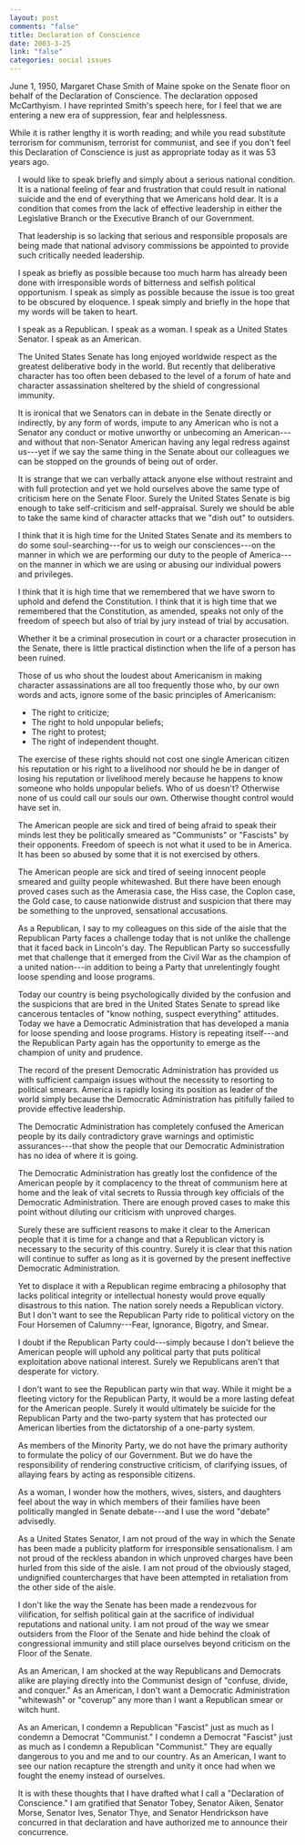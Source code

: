 ```yaml
--- 
layout: post
comments: "false"
title: Declaration of Conscience
date: 2003-3-25
link: "false"
categories: social issues
---
```

June 1, 1950, Margaret Chase Smith of Maine spoke on the Senate floor on behalf of the Declaration of Conscience. The declaration opposed McCarthyism. I have reprinted Smith's speech here, for I feel that we are entering a new era of suppression, fear and helplessness.

While it is rather lengthy it is worth reading; and while you read substitute terrorism for communism, terrorist for communist, and see if you don't feel this Declaration of Conscience is just as appropriate today as it was 53 years ago.

<div style="margin-left: 15px; margin-right: 15px text-align: justify;">

I would like to speak briefly and simply about a serious national condition. It is a national feeling of fear and frustration that could result in national suicide and the end of everything that we Americans hold dear. It is a condition that comes from the lack of  effective leadership in either the Legislative Branch or the Executive Branch of our Government.

That leadership is so lacking that serious and responsible proposals are being made that national advisory commissions be appointed to provide such critically needed leadership.

I speak as briefly as possible because too much harm has already been done with irresponsible words of bitterness and selfish political opportunism. I speak as simply as possible because the issue is too great to be obscured by eloquence. I speak simply and briefly in the hope that my words will be taken to heart.

I speak as a Republican. I speak as a woman. I speak as a United States Senator. I speak as an American.

The United States Senate has long enjoyed worldwide respect as the greatest       deliberative body in the world. But recently that deliberative character has too often been debased to the level of a forum of hate and character assassination sheltered by the shield of congressional immunity.

It is ironical that we Senators can in debate in the Senate directly or indirectly, by any form of words, impute to any American who is not a Senator any conduct or motive unworthy or unbecoming an American---and without that non-Senator American having any legal redress against us---yet if we say the same thing in the Senate about our colleagues we can be stopped on the grounds of being out of order.

It is strange that we can verbally attack anyone else without restraint and with full protection and yet we hold ourselves above the same type of criticism here on the Senate Floor. Surely the United States Senate is big enough to take self-criticism and self-appraisal. Surely we should be able to take the same kind of character attacks that we "dish out" to outsiders.

I think that it is high time for the United States Senate and its members to do some soul-searching---for us to weigh our consciences---on the manner in which we are performing our duty to the people of America---on the manner in which we are using or abusing our individual powers and privileges.

I think that it is high time that we remembered that we have sworn to uphold and defend the Constitution. I think that it is high time that we remembered that the Constitution, as amended, speaks not only of the freedom of speech but also of trial by jury instead of trial by accusation.

Whether it be a criminal prosecution in court or a character prosecution in the Senate, there is little practical distinction when the life of a person has been ruined.

Those of us who shout the loudest about Americanism in making character assassinations  are all too frequently those who, by our own words and acts, ignore some of the basic principles of Americanism:

<ul>

<li>The right to criticize;

<li>The right to hold unpopular beliefs;

<li>The right to protest;

<li>The right of independent thought.

</ul>

The exercise of these rights should not cost one single American citizen his reputation or his right to a livelihood nor should he be in danger of losing his reputation or livelihood merely because he happens to know someone who holds unpopular beliefs. Who of us doesn't? Otherwise none of us could call our souls our own. Otherwise thought control would have set in.

The American people are sick and tired of being afraid to speak their minds lest they be politically smeared as "Communists" or "Fascists" by their opponents. Freedom of speech is not what it used to be in America. It has been so abused       by some that it is not exercised by others.

The American people are sick and tired of seeing innocent people smeared and guilty people whitewashed. But there have been enough proved cases such as the Amerasia case, the Hiss case, the Coplon case, the Gold case, to cause nationwide distrust and suspicion that there may be something to the unproved, sensational accusations.

As a Republican, I say to my colleagues on this side of the aisle that the Republican Party faces a challenge today that is not unlike the challenge that it faced back in Lincoln's day. The Republican Party so successfully met that challenge that it emerged from the Civil War as the champion of a united nation---in addition to being a Party that unrelentingly fought loose spending and loose programs.

Today our country is being psychologically divided by the confusion and the suspicions that are bred in the United States Senate to spread like cancerous tentacles of "know nothing, suspect everything" attitudes. Today we have a Democratic Administration that has developed a mania for loose spending and loose programs. History is repeating itself---and the Republican Party again has the opportunity to emerge as the champion of unity and prudence.

The record of the present Democratic Administration has provided us with sufficient campaign issues without the necessity to resorting to political smears. America is rapidly losing its position as leader of the world simply because the Democratic Administration has pitifully failed to provide effective leadership.

The Democratic Administration has completely confused the American people by its daily contradictory grave warnings and optimistic assurances---that show the people that our Democratic Administration has no idea of where it is going.

The Democratic Administration has greatly lost the confidence of the American people by it complacency to the threat of communism here at home and the leak of vital secrets to Russia through key officials of the Democratic Administration. There are enough proved cases to make this point without diluting our criticism with unproved charges.

Surely these are sufficient reasons to make it clear to the American people that it is time for a change and that a Republican victory is necessary to the security of this country. Surely it is clear that this nation will continue to suffer as long as it is governed by the present ineffective Democratic Administration.

Yet to displace it with a Republican regime embracing a philosophy that lacks political integrity or intellectual honesty would prove equally disastrous to this nation. The nation sorely needs a Republican victory. But I don't want to see the Republican Party ride to political victory on the Four Horsemen of Calumny---Fear, Ignorance, Bigotry, and Smear.

I doubt if the Republican Party could---simply because I don't believe the American people will uphold any political party that puts political exploitation above national interest. Surely we Republicans aren't that desperate for victory.

I don't want to see the Republican party win that way. While it might be a fleeting victory for the Republican Party, it would be a more lasting defeat for the American people. Surely it would ultimately be suicide for the Republican Party and the two-party system that has protected our American liberties from the dictatorship of a one-party system.

As members of the Minority Party, we do not have the primary authority to formulate the policy of our Government. But we do have the responsibility of rendering constructive criticism, of clarifying issues, of allaying fears by acting as responsible citizens.

As a woman, I wonder how the mothers, wives, sisters, and daughters feel about the way in which members of their families have been politically mangled in Senate debate---and I use the word "debate" advisedly.

As a United States Senator, I am not proud of the way in which the Senate has been made a publicity platform for irresponsible sensationalism. I am not proud of the reckless abandon in which unproved charges have been hurled from this side of the aisle. I am not proud of the obviously staged, undignified countercharges that have been attempted in retaliation from the other side of the aisle.

I don't like the way the Senate has been made a rendezvous for vilification, for       selfish political gain at the sacrifice of individual reputations and national unity. I am not proud of the way we smear outsiders from the Floor of the Senate and hide behind the cloak of congressional immunity and still place ourselves beyond criticism on the Floor of the Senate.

As an American, I am shocked at the way Republicans and Democrats alike are playing directly into the Communist design of "confuse, divide, and conquer." As an American, I don't want a Democratic Administration "whitewash" or "coverup" any more than I want a Republican smear or witch hunt.

As an American, I condemn a Republican "Fascist" just as much as I condemn a       Democrat "Communist." I condemn a Democrat "Fascist" just as much as I       condemn a Republican "Communist." They are equally dangerous to you and me and to our country. As an American, I want to see our nation recapture the strength and unity it once had when we fought the enemy instead of ourselves.

It is with these thoughts that I have drafted what I call a "Declaration of       Conscience." I am gratified that Senator Tobey, Senator Aiken, Senator Morse, Senator Ives, Senator Thye, and Senator Hendrickson have concurred in that declaration and have authorized me to announce their concurrence.

</div>
